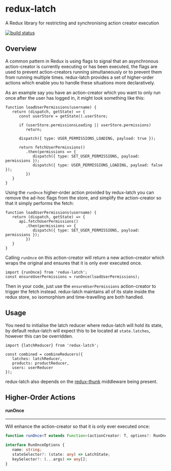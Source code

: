 redux-latch
============================
A Redux library for restricting and synchronising action creator execution

[![build status](https://secure.travis-ci.org/frankwallis/redux-latch.png?branch=master)](http://travis-ci.org/frankwallis/redux-latch)

## Overview ##

A common pattern in Redux is using flags to signal that an asynchronous action-creator is currently executing or has been executed, the flags are used to prevent action-creators running simultaneously or to prevent them from running multiple times. redux-latch provides a set of higher-order actions which enable you to handle these situations more declaratively.

As an example say you have an action-creator which you want to only run once after the user has logged in, it might look something like this:

```
function loadUserPermissions(username) {
   return (dispatch, getState) => {
      const userStore = getState().userStore;
       
      if (userStore.permissionsLoading || userStore.permissions)
         return;
         
      dispatch({ type: USER_PERMISSIONS_LOADING, payload: true });
      
      return fetchUserPermissions()
         .then(permissions => {
            dispatch({ type: SET_USER_PERMISSIONS, payload: permissions });
            dispatch({ type: USER_PERMISSIONS_LOADING, payload: false });
         })
   }
}
```

Using the ```runOnce``` higher-order action provided by redux-latch you can remove the ad-hoc flags from the store, and simplify the action-creator so that it simply performs the fetch:

```
function loadUserPermissions(username) {
   return (dispatch, getState) => {      
      api.fetchUserPermissions()
         .then(permissions => {
            dispatch({ type: SET_USER_PERMISSIONS, payload: permissions });
         })
   }
}
```
Calling ```runOnce``` on this action-creator will return a new action-creator which wraps the original and ensures that it is only ever executed once.

```
import {runOnce} from 'redux-latch';
const ensureUserPermissions = runOnce(loadUserPermissions);    
```

Then in your code, just use the ```ensureUserPermissions``` action-creator to trigger the fetch instead. redux-latch maintains all of its state inside the redux store, so isomorphism and time-travelling are both handled. 

## Usage ##

You need to initialise the latch reducer where redux-latch will hold its state, by default redux-latch will expect this to be located at ```state.latches```, however this can be overridden.

```
import {latchReducer} from 'redux-latch';

const combined = combineReducers({
   latches: latchReducer,
   products: productReducer,
   users: userReducer
});
```

redux-latch also depends on the [redux-thunk](https://github.com/gaearon/redux-thunk) middleware being present.

## Higher-Order Actions ##

#### runOnce ####
-----------------
Will enhance the action-creator so that it is only ever executed once:

```ts
function runOnce<T extends Function>(actionCreator: T, options?: RunOnceOptions): T;

interface RunOnceOptions {
   name: string;
   stateSelector?: (state: any) => LatchState;
   keySelector?: (...args) => any[];
}
```


